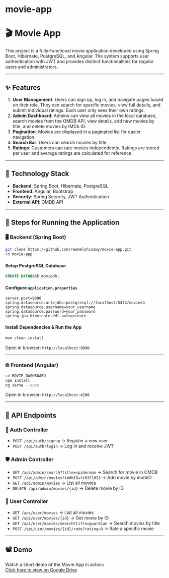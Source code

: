 # movie-app
# 🎬 Movie App

This project is a fully-functional movie application developed using Spring Boot, Hibernate, PostgreSQL, and Angular. The system supports user authentication with JWT and provides distinct functionalities for regular users and administrators.

---

## ✨ Features

1. **User Management**: Users can sign up, log in, and navigate pages based on their role. They can search for specific movies, view full details, and submit individual ratings. Each user only sees their own ratings.
2. **Admin Dashboard**: Admins can view all movies in the local database, search movies from the OMDB API, view details, add new movies by title, and delete movies by IMDb ID.
3. **Pagination**: Movies are displayed in a paginated list for easier navigation.
4. **Search Bar**: Users can search movies by title.
5. **Ratings**: Customers can rate movies independently. Ratings are stored per user and average ratings are calculated for reference.

---

## 🧰 Technology Stack

- **Backend**: Spring Boot, Hibernate, PostgreSQL  
- **Frontend**: Angular, Bootstrap  
- **Security**: Spring Security, JWT Authentication  
- **External API**: OMDB API

---

## 🚀 Steps for Running the Application

### 🖥️ Backend (Spring Boot)

```bash
git clone https://github.com/reemelshinawy/movie-app.git
cd movie-app
```

#### Setup PostgreSQL Database

```sql
CREATE DATABASE moviedb;
```

#### Configure `application.properties`

```properties
server.port=9090
spring.datasource.url=jdbc:postgresql://localhost:5432/moviedb
spring.datasource.username=your_username
spring.datasource.password=your_password
spring.jpa.hibernate.ddl-auto=create
```

#### Install Dependencies & Run the App

```bash
mvn clean install
```

Open in browser: `http://localhost:9090`

---

### 🌐 Frontend (Angular)

```bash
cd MOVIE_DASHBOARD
npm install
ng serve --open
```

Open in browser: `http://localhost:4200`

---

## 🔗 API Endpoints

### 🔐 Auth Controller

- `POST /api/auth/signup` → Register a new user  
- `POST /api/auth/login` → Log in and receive JWT

### 🛡️ Admin Controller

- `GET /api/admin/search?title=spiderman` → Search for movie in OMDB  
- `POST /api/admin/movies?imdbID=tt0371823` → Add movie by imdbID  
- `GET /api/admin/movies` → List all movies  
- `DELETE /api/admin/movies/{id}` → Delete movie by ID





### 👥 User Controller

- `GET /api/user/movies` → List all movies  
- `GET /api/user/movies/{id}` → Get movie by ID  
- `GET /api/user/movies/search?title=guardian` → Search movies by title  
- `POST /api/user/movies/{id}/rate?rating=9` → Rate a specific movie

---
## 📽️ Demo

Watch a short demo of the Movie App in action:  
[Click here to view on Google Drive](https://drive.google.com/file/d/1-s_Yh42OMX-ukod2NjlSFRy9GkahW3RQ/view?usp=sharing)
